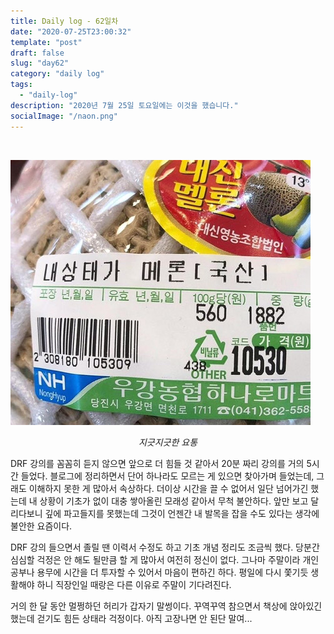 ```yaml
---
title: Daily log - 62일차
date: "2020-07-25T23:00:32"
template: "post"
draft: false
slug: "day62"
category: "daily log"
tags:
  - "daily-log"
description: "2020년 7월 25일 토요일에는 이것을 했습니다."
socialImage: "/naon.png"
---
```


<br>

![day62](/media/200725-day62.JPG)
*<center>지긋지긋한 요통</center>*

DRF 강의를 꼼꼼히 듣지 않으면 앞으로 더 힘들 것 같아서 20분 짜리 강의를 거의 5시간 들었다. 블로그에 정리하면서 단어 하나라도 모르는 게 있으면 찾아가며 들었는데, 그래도 이해하지 못한 게 많아서 속상하다. 더이상 시간을 끌 수 없어서 일단 넘어가긴 했는데 내 상황이 기초가 없이 대충 쌓아올린 모래성 같아서 무척 불안하다. 앞만 보고 달리다보니 깊에 파고들지를 못했는데 그것이 언젠간 내 발목을 잡을 수도 있다는 생각에 불안한 요즘이다.

DRF 강의 들으면서 졸릴 땐 이력서 수정도 하고 기초 개념 정리도 조금씩 했다. 당분간 심심할 걱정은 안 해도 될만큼 할 게 많아서 여전히 정신이 없다. 그나마 주말이라 개인 공부나 용무에 시간을 더 투자할 수 있어서 마음이 편하긴 하다. 평일에 다시 쫓기듯 생활해야 하니 직장인일 때랑은 다른 이유로 주말이 기다려진다.

거의 한 달 동안 멀쩡하던 허리가 갑자기 말썽이다. 꾸역꾸역 참으면서 책상에 앉아있긴 했는데 걷기도 힘든 상태라 걱정이다. 아직 고장나면 안 된단 말여...